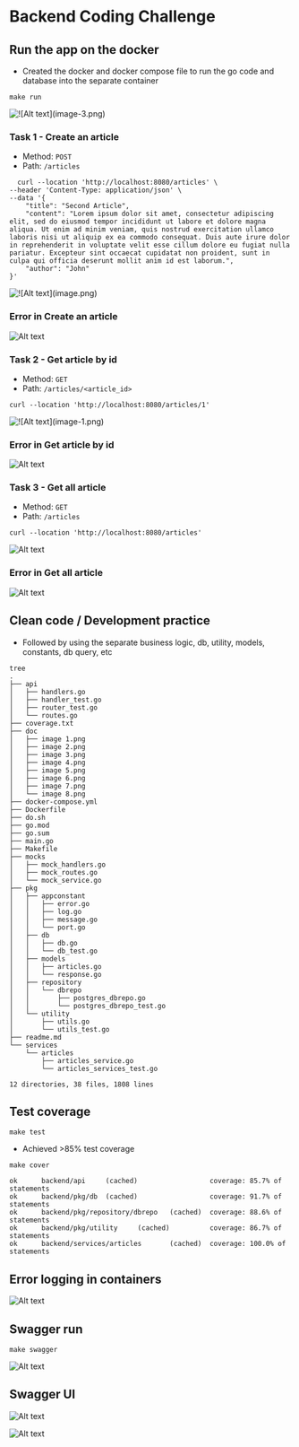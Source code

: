 # Backend Coding Challenge

## Run the app on the docker
 - Created the docker and docker compose file to run the go code and database into the separate container
```
make run
```
![!\[Alt text\](image-3.png)](<doc/image 1.png>)


### Task 1 - Create an article
- Method: `POST`
- Path: `/articles`
```
  curl --location 'http://localhost:8080/articles' \
--header 'Content-Type: application/json' \
--data '{
    "title": "Second Article",
    "content": "Lorem ipsum dolor sit amet, consectetur adipiscing elit, sed do eiusmod tempor incididunt ut labore et dolore magna aliqua. Ut enim ad minim veniam, quis nostrud exercitation ullamco laboris nisi ut aliquip ex ea commodo consequat. Duis aute irure dolor in reprehenderit in voluptate velit esse cillum dolore eu fugiat nulla pariatur. Excepteur sint occaecat cupidatat non proident, sunt in culpa qui officia deserunt mollit anim id est laborum.",
    "author": "John"
}'
```
![!\[Alt text\](image.png)](<doc/image 2.png>)

### Error in Create an article
![Alt text](<doc/image 5.png>)

### Task 2 - Get article by id
- Method: `GET`
- Path: `/articles/<article_id>`
```
curl --location 'http://localhost:8080/articles/1'
```
![!\[Alt text\](image-1.png)](<doc/image 3.png>)

### Error in Get article by id
![Alt text](<doc/image 6.png>)

### Task 3 - Get all article
- Method: `GET`
- Path: `/articles`
```
curl --location 'http://localhost:8080/articles'
```
![Alt text](<doc/image 4.png>)

### Error in Get all article
![Alt text](<doc/image 7.png>)

## Clean code / Development practice
- Followed by using the separate business logic, db, utility, models, constants, db query, etc
```
tree
.
├── api
│   ├── handlers.go
│   ├── handler_test.go
│   ├── router_test.go
│   └── routes.go
├── coverage.txt
├── doc
│   ├── image 1.png
│   ├── image 2.png
│   ├── image 3.png
│   ├── image 4.png
│   ├── image 5.png
│   ├── image 6.png
│   ├── image 7.png
│   └── image 8.png
├── docker-compose.yml
├── Dockerfile
├── do.sh
├── go.mod
├── go.sum
├── main.go
├── Makefile
├── mocks
│   ├── mock_handlers.go
│   ├── mock_routes.go
│   └── mock_service.go
├── pkg
│   ├── appconstant
│   │   ├── error.go
│   │   ├── log.go
│   │   ├── message.go
│   │   └── port.go
│   ├── db
│   │   ├── db.go
│   │   └── db_test.go
│   ├── models
│   │   ├── articles.go
│   │   └── response.go
│   ├── repository
│   │   └── dbrepo
│   │       ├── postgres_dbrepo.go
│   │       └── postgres_dbrepo_test.go
│   └── utility
│       ├── utils.go
│       └── utils_test.go
├── readme.md
└── services
    └── articles
        ├── articles_service.go
        └── articles_services_test.go

12 directories, 38 files, 1808 lines
```

## Test coverage
```
make test
```
- Achieved >85% test coverage

```
make cover
```

```
ok      backend/api     (cached)                  coverage: 85.7% of statements
ok      backend/pkg/db  (cached)                  coverage: 91.7% of statements
ok      backend/pkg/repository/dbrepo   (cached)  coverage: 88.6% of statements
ok      backend/pkg/utility     (cached)          coverage: 86.7% of statements
ok      backend/services/articles       (cached)  coverage: 100.0% of statements
```
## Error logging in containers
![Alt text](<doc/image 8.png>)

## Swagger run
```
make swagger
```
![Alt text](<doc/image 9.png>)

## Swagger UI
![Alt text](<doc/image 10.png>)

![Alt text](<doc/image 11.png>)